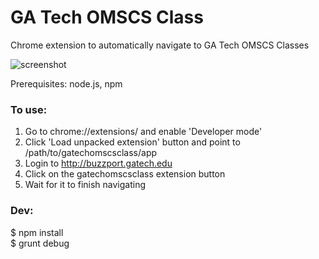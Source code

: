 # GA Tech OMSCS Class

Chrome extension to automatically navigate to GA Tech OMSCS Classes

![screenshot](https://github.com/jotielim/gatechomscsclass/blob/master/app/images/screenshot.png)

Prerequisites: node.js, npm

### To use:
1. Go to chrome://extensions/ and enable 'Developer mode'  
2. Click 'Load unpacked extension' button and point to /path/to/gatechomscsclass/app  
3. Login to http://buzzport.gatech.edu  
4. Click on the gatechomscsclass extension button  
5. Wait for it to finish navigating  

### Dev:
$ npm install  
$ grunt debug  